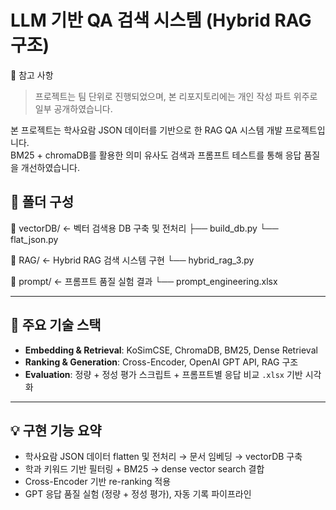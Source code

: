 # LLM 기반 QA 검색 시스템 (Hybrid RAG 구조)
📌 참고 사항
> 프로젝트는 팀 단위로 진행되었으며, 본 리포지토리에는 개인 작성 파트 위주로 일부 공개하였습니다.

본 프로젝트는 학사요람 JSON 데이터를 기반으로 한 RAG QA 시스템 개발 프로젝트입니다.  
BM25 + chromaDB를 활용한 의미 유사도 검색과 프롬프트 테스트를 통해 응답 품질을 개선하였습니다.  

## 🔧 폴더 구성
📁 vectorDB/ ← 벡터 검색용 DB 구축 및 전처리
├── build_db.py
└── flat_json.py

📁 RAG/ ← Hybrid RAG 검색 시스템 구현
└── hybrid_rag_3.py

📁 prompt/ ← 프롬프트 품질 실험 결과
└── prompt_engineering.xlsx

---

## 🧠 주요 기술 스택

- **Embedding & Retrieval**: KoSimCSE, ChromaDB, BM25, Dense Retrieval  
- **Ranking & Generation**: Cross-Encoder, OpenAI GPT API, RAG 구조  
- **Evaluation**: 정량 + 정성 평가 스크립트 + 프롬프트별 응답 비교 `.xlsx` 기반 시각화

---

## 💡 구현 기능 요약

- 학사요람 JSON 데이터 flatten 및 전처리 → 문서 임베딩 → vectorDB 구축
- 학과 키워드 기반 필터링 + BM25 → dense vector search 결합
- Cross-Encoder 기반 re-ranking 적용
- GPT 응답 품질 실험 (정량 + 정성 평가), 자동 기록 파이프라인
